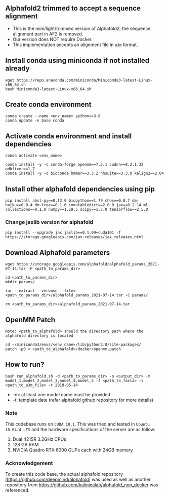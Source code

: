 ## Alphafold2 trimmed to accept a sequence alignment

* This is the mini/light/trimmed version of Alphafold2; the sequence alignment part in AF2 is removed.
* Our version does NOT require Docker.
* This implementation accepts an alignment file in `a3m` format. 

## Install conda using miniconda if not installed already
```
wget https://repo.anaconda.com/miniconda/Miniconda3-latest-Linux-x86_64.sh
bash Miniconda3-latest-Linux-x86_64.sh
```

## Create conda environment
```
conda create --name <env_name> python==3.8
conda update -n base conda
```

## Activate conda environment and install dependencies
```
conda activate <env_name>

conda install -y -c conda-forge openmm==7.5.1 cudnn==8.2.1.32 pdbfixer==1.7
conda install -y -c bioconda hmmer==3.3.2 hhsuite==3.3.0 kalign2==2.04
```

## Install other alphafold dependencies using pip
```
pip install absl-py==0.13.0 biopython==1.79 chex==0.0.7 dm-haiku==0.0.4 dm-tree==0.1.6 immutabledict==2.0.0 jax==0.2.14 ml-collections==0.1.0 numpy==1.19.5 scipy==1.7.0 tensorflow==2.5.0
```

### Change jaxlib version for alphafold
```
pip install --upgrade jax jaxlib==0.1.69+cuda101 -f https://storage.googleapis.com/jax-releases/jax_releases.html
```

## Download Alphafold parameters
```
wget https://storage.googleapis.com/alphafold/alphafold_params_2021-07-14.tar -P <path_to_params_dir>

cd <path_to_params_dir>
mkdir params/

tar --extract --verbose --file=<path_to_params_dir>/alphafold_params_2021-07-14.tar -C params/

rm <path_to_params_dir>/alphafold_params_2021-07-14.tar
```

## OpenMM Patch
`Note: <path_to_alphafold> should the directory path where the alphafold directory is located`

```
cd ~/miniconda3/envs/<env_name>/lib/python3.8/site-packages/
patch -p0 < <path_to_alphafold>/docker/openmm.patch
```

## How to run?
```
bash run_alphafold.sh -d <path_to_params_dir> -o <output_dir> -m model_1,model_2,model_3,model_4,model_5 -f <path_to_fasta> -s <path_to_a3m_file> -t 2019-05-14
```
- -m: at least one model name must be provided
- -t: template date (refer alphafold github repository for more details)

### Note
This codebase runs on `CUDA 10.1`. This was tried and tested in `Ubuntu 18.04.4 LTS` and the hardware specifications of the server are as follow:
1. Dual 4215R 3.2GHz CPUs
2. 128 GB RAM
3. NVIDIA Quadro RTX 6000 GUPs each with 24GB memory

### Acknowledgement
To create this code base, the actual alphafold repository [https://github.com/deepmind/alphafold] was used as well as another repository from https://github.com/kalininalab/alphafold_non_docker was referenced.
